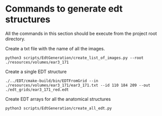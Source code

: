 # Commands to generate edt structures

All the commands in this section should be execute from the project root directory.

Create a txt file with the name of all the images.
```
python3 scripts/EdtGeneration/create_list_of_images.py --root ./resources/volumes/ear3_171
```

Create a single EDT structure

```
./../EDT/cmake-build/bin/EDTFromGrid --in ./resources/volumes/ear3_171/ear3_171.txt --id 110 184 209 --out ./edt_grids/ear3_171_red.edt
```

Create EDT arrays for all the anatomical structures

```
python3 scripts/EdtGeneration/create_all_edt.py
```